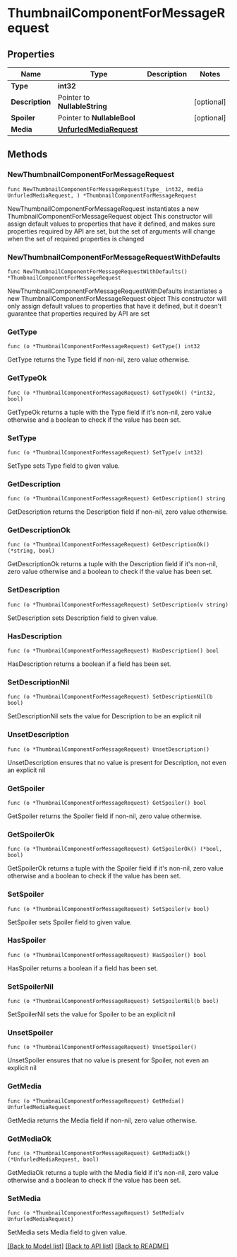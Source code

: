 # ThumbnailComponentForMessageRequest

## Properties

Name | Type | Description | Notes
------------ | ------------- | ------------- | -------------
**Type** | **int32** |  | 
**Description** | Pointer to **NullableString** |  | [optional] 
**Spoiler** | Pointer to **NullableBool** |  | [optional] 
**Media** | [**UnfurledMediaRequest**](UnfurledMediaRequest.md) |  | 

## Methods

### NewThumbnailComponentForMessageRequest

`func NewThumbnailComponentForMessageRequest(type_ int32, media UnfurledMediaRequest, ) *ThumbnailComponentForMessageRequest`

NewThumbnailComponentForMessageRequest instantiates a new ThumbnailComponentForMessageRequest object
This constructor will assign default values to properties that have it defined,
and makes sure properties required by API are set, but the set of arguments
will change when the set of required properties is changed

### NewThumbnailComponentForMessageRequestWithDefaults

`func NewThumbnailComponentForMessageRequestWithDefaults() *ThumbnailComponentForMessageRequest`

NewThumbnailComponentForMessageRequestWithDefaults instantiates a new ThumbnailComponentForMessageRequest object
This constructor will only assign default values to properties that have it defined,
but it doesn't guarantee that properties required by API are set

### GetType

`func (o *ThumbnailComponentForMessageRequest) GetType() int32`

GetType returns the Type field if non-nil, zero value otherwise.

### GetTypeOk

`func (o *ThumbnailComponentForMessageRequest) GetTypeOk() (*int32, bool)`

GetTypeOk returns a tuple with the Type field if it's non-nil, zero value otherwise
and a boolean to check if the value has been set.

### SetType

`func (o *ThumbnailComponentForMessageRequest) SetType(v int32)`

SetType sets Type field to given value.


### GetDescription

`func (o *ThumbnailComponentForMessageRequest) GetDescription() string`

GetDescription returns the Description field if non-nil, zero value otherwise.

### GetDescriptionOk

`func (o *ThumbnailComponentForMessageRequest) GetDescriptionOk() (*string, bool)`

GetDescriptionOk returns a tuple with the Description field if it's non-nil, zero value otherwise
and a boolean to check if the value has been set.

### SetDescription

`func (o *ThumbnailComponentForMessageRequest) SetDescription(v string)`

SetDescription sets Description field to given value.

### HasDescription

`func (o *ThumbnailComponentForMessageRequest) HasDescription() bool`

HasDescription returns a boolean if a field has been set.

### SetDescriptionNil

`func (o *ThumbnailComponentForMessageRequest) SetDescriptionNil(b bool)`

 SetDescriptionNil sets the value for Description to be an explicit nil

### UnsetDescription
`func (o *ThumbnailComponentForMessageRequest) UnsetDescription()`

UnsetDescription ensures that no value is present for Description, not even an explicit nil
### GetSpoiler

`func (o *ThumbnailComponentForMessageRequest) GetSpoiler() bool`

GetSpoiler returns the Spoiler field if non-nil, zero value otherwise.

### GetSpoilerOk

`func (o *ThumbnailComponentForMessageRequest) GetSpoilerOk() (*bool, bool)`

GetSpoilerOk returns a tuple with the Spoiler field if it's non-nil, zero value otherwise
and a boolean to check if the value has been set.

### SetSpoiler

`func (o *ThumbnailComponentForMessageRequest) SetSpoiler(v bool)`

SetSpoiler sets Spoiler field to given value.

### HasSpoiler

`func (o *ThumbnailComponentForMessageRequest) HasSpoiler() bool`

HasSpoiler returns a boolean if a field has been set.

### SetSpoilerNil

`func (o *ThumbnailComponentForMessageRequest) SetSpoilerNil(b bool)`

 SetSpoilerNil sets the value for Spoiler to be an explicit nil

### UnsetSpoiler
`func (o *ThumbnailComponentForMessageRequest) UnsetSpoiler()`

UnsetSpoiler ensures that no value is present for Spoiler, not even an explicit nil
### GetMedia

`func (o *ThumbnailComponentForMessageRequest) GetMedia() UnfurledMediaRequest`

GetMedia returns the Media field if non-nil, zero value otherwise.

### GetMediaOk

`func (o *ThumbnailComponentForMessageRequest) GetMediaOk() (*UnfurledMediaRequest, bool)`

GetMediaOk returns a tuple with the Media field if it's non-nil, zero value otherwise
and a boolean to check if the value has been set.

### SetMedia

`func (o *ThumbnailComponentForMessageRequest) SetMedia(v UnfurledMediaRequest)`

SetMedia sets Media field to given value.



[[Back to Model list]](../README.md#documentation-for-models) [[Back to API list]](../README.md#documentation-for-api-endpoints) [[Back to README]](../README.md)


